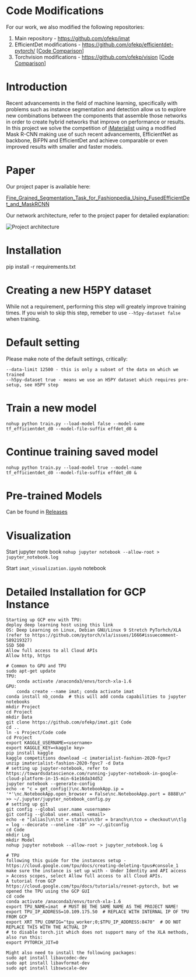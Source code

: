 # Code Modifications
For our work, we also modified the following repositories:
1. Main repository - https://github.com/ofekp/imat
1. EfficientDet modifications - https://github.com/ofekp/efficientdet-pytorch/ [[Code Comparison](https://github.com/rwightman/efficientdet-pytorch/compare/master...ofekp:master)]
1. Torchvision modifications - https://github.com/ofekp/vision [[Code Comparison](https://github.com/pytorch/vision/compare/master...ofekp:master)]

# Introduction
Recent advancements in the field of machine learning, specifically with problems such as instance segmentation and detection allow us to explore new combinations between the components that assemble those networks in order to create hybrid networks that improve on performance or results.
In this project we solve the competition of [iMaterialist](https://www.kaggle.com/c/imaterialist-fashion-2020-fgvc7/overview/description) using a modified Mask R-CNN making use of such recent advancements, EfficientNet as backbone, BiFPN and EfficientDet and achieve comparable or even improved results with smaller and faster models.

# Paper

Our project paper is available here:

[Fine_Grained_Segmentation_Task_for_Fashionpedia_Using_FusedEfficientDet_and_MaskRCNN](https://github.com/ofekp/imat/blob/master/Paper/Fine_Grained_Segmentation_Task_for_Fashionpedia_Using_FusedEfficientDet_and_MaskRCNN.pdf)

Our network architecture, refer to the project paper for detailed explanation:

![Project architecture](https://i.imgur.com/39SkxVL.png)

# Installation
pip install -r requirements.txt

# Creating a new H5PY dataset

While not a requirement, performing this step will greately improve training times.
If you wish to skip this step, remeber to use `--h5py-dataset false` when training.

# Default setting

Please make note of the default settings, critically:

```
--data-limit 12500 - this is only a subset of the data on which we trained
--h5py-dataset true - means we use an H5PY dataset which requires pre-setup, see H5PY step
```

# Train a new model

```
nohup python train.py --load-model false --model-name tf_efficientdet_d0 --model-file-suffix effdet_d0 &
```

# Continue training saved model

```
nohup python train.py --load-model true --model-name tf_efficientdet_d0 --model-file-suffix effdet_d0 &
```

# Pre-trained Models

Can be found in [Releases](https://github.com/ofekp/imat/releases/)

# Visualization

Start jupyter note book
`nohup jupyter notebook --allow-root > jupyter_notebook.log`

Start `imat_visualization.ipynb` notebook

# Detailed Installation for GCP Instance

```
Starting up GCP env with TPU:
deploy deep learning host using this link
OS: Deep Learning on Linux, Debian GNU/Linux 9 Stretch PyTorhch/XLA (refer to https://github.com/pytorch/xla/issues/1666#issuecomment-589219327)
SSD 500
Allow full access to all Cloud APIs
Allow http, https

# Common to GPU and TPU
sudo apt-get update
TPU:
	conda activate /anaconda3/envs/torch-xla-1.6
GPU: 
	conda create --name imat; conda activate imat
conda install nb_conda  # this will add conda capabilities to jupyter notebooks
mkdir Project
cd Project
mkdir Data
git clone https://github.com/ofekp/imat.git Code
cd ..
ln -s Project/Code code
cd Project
export KAGGLE_USERNAME=<username>
export KAGGLE_KEY=<kaggle key>
pip install kaggle
kaggle competitions download -c imaterialist-fashion-2020-fgvc7
unzip imaterialist-fashion-2020-fgvc7 -d Data
# setting up jupyter-notebook, refer to https://towardsdatascience.com/running-jupyter-notebook-in-google-cloud-platform-in-15-min-61e16da34d52
jupyter notebook --generate-config
echo -e "c = get_config()\nc.NotebookApp.ip = '*'\nc.NotebookApp.open_browser = False\nc.NotebookApp.port = 8888\n" >> ~/.jupyter/jupyter_notebook_config.py
# setting up git
git config --global user.name <username>
git config --global user.email <email>
echo -e "[alias]\n\tst = status\n\tbr = branch\n\tco = checkout\n\tlg = log --decorate --oneline -10" >> ~/.gitconfig
cd Code
mkdir Log
mkdir Model
nohup jupyter notebook --allow-root > jupyter_notebook.log &

# TPU
following this guide for the instances setup - https://cloud.google.com/tpu/docs/creating-deleting-tpus#console_1
make sure the instance is set up with - Under Identity and API access > Access scopes, select Allow full access to all Cloud APIs.
A tutorial from GCP https://cloud.google.com/tpu/docs/tutorials/resnet-pytorch, but we opened the TPU using the GCP GUI
cd code
conda activate /anaconda3/envs/torch-xla-1.6
export TPU_NAME=imat  # MUST BE THE SAME NAME AS THE PROJECT NAME!
export TPU_IP_ADDRESS=10.109.175.50  # REPLACE WITH INTERNAL IP OF TPU FROM GCP
export XRT_TPU_CONFIG="tpu_worker;0;$TPU_IP_ADDRESS:8470"  # DO NOT REPLACE THIS WITH THE ACTUAL IP
# to disable torch.jit which does not support many of the XLA methods, also run this:
export PYTORCH_JIT=0

Might also need to install the following packages:
sudo apt install libavcodec-dev
sudo apt install libavformat-dev
sudo apt install libswscale-dev
```
